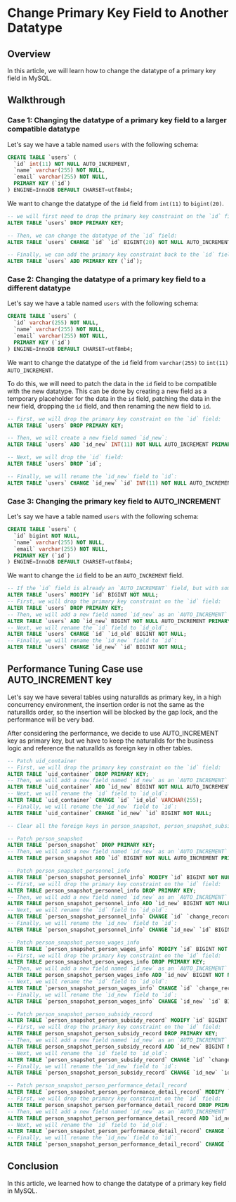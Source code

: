 # Change Primary Key Field to Another Datatype

## Overview

In this article, we will learn how to change the datatype of a primary key field in MySQL.

## Walkthrough

### Case 1: Changing the datatype of a primary key field to a larger compatible datatype

Let's say we have a table named `users` with the following schema:

```sql
CREATE TABLE `users` (
  `id` int(11) NOT NULL AUTO_INCREMENT,
  `name` varchar(255) NOT NULL,
  `email` varchar(255) NOT NULL,
  PRIMARY KEY (`id`)
) ENGINE=InnoDB DEFAULT CHARSET=utf8mb4;
```

We want to change the datatype of the `id` field from `int(11)` to `bigint(20)`.

```sql
-- we will first need to drop the primary key constraint on the `id` field
ALTER TABLE `users` DROP PRIMARY KEY;

-- Then, we can change the datatype of the `id` field:
ALTER TABLE `users` CHANGE `id` `id` BIGINT(20) NOT NULL AUTO_INCREMENT;

-- Finally, we can add the primary key constraint back to the `id` field:
ALTER TABLE `users` ADD PRIMARY KEY (`id`);
```

### Case 2: Changing the datatype of a primary key field to a different datatype

Let's say we have a table named `users` with the following schema:

```sql
CREATE TABLE `users` (
  `id` varchar(255) NOT NULL,
  `name` varchar(255) NOT NULL,
  `email` varchar(255) NOT NULL,
  PRIMARY KEY (`id`)
) ENGINE=InnoDB DEFAULT CHARSET=utf8mb4;
```

We want to change the datatype of the `id` field from `varchar(255)` to `int(11) AUTO_INCREMENT`.

To do this, we will need to patch the data in the `id` field to be compatible with the new datatype. This can be done by creating a new field as a temporary placeholder for the data in the `id` field, patching the data in the new field, dropping the `id` field, and then renaming the new field to `id`.

```sql
-- First, we will drop the primary key constraint on the `id` field:
ALTER TABLE `users` DROP PRIMARY KEY;

-- Then, we will create a new field named `id_new`:
ALTER TABLE `users` ADD `id_new` INT(11) NOT NULL AUTO_INCREMENT PRIMARY KEY FIRST;

-- Next, we will drop the `id` field:
ALTER TABLE `users` DROP `id`;

-- Finally, we will rename the `id_new` field to `id`:
ALTER TABLE `users` CHANGE `id_new` `id` INT(11) NOT NULL AUTO_INCREMENT;
```

### Case 3: Changing the primary key field to AUTO_INCREMENT

Let's say we have a table named `users` with the following schema:

```sql
CREATE TABLE `users` (
  `id` bigint NOT NULL,
  `name` varchar(255) NOT NULL,
  `email` varchar(255) NOT NULL,
  PRIMARY KEY (`id`)
) ENGINE=InnoDB DEFAULT CHARSET=utf8mb4;
```

We want to change the `id` field to be an `AUTO_INCREMENT` field.

```sql
-- If the `id` field is already an `AUTO_INCREMENT` field, but with some natural id values, we will need another field to store the natural id values. Let's call this field `id_old`, and we will remove the `AUTO_INCREMENT` property from the `id` field first:
ALTER TABLE `users` MODIFY `id` BIGINT NOT NULL;
-- First, we will drop the primary key constraint on the `id` field:
ALTER TABLE `users` DROP PRIMARY KEY;
-- Then, we will add a new field named `id_new` as an `AUTO_INCREMENT` PRIMARY KEY field:
ALTER TABLE `users` ADD `id_new` BIGINT NOT NULL AUTO_INCREMENT PRIMARY KEY FIRST;
-- Next, we will rename the `id` field to `id_old`:
ALTER TABLE `users` CHANGE `id` `id_old` BIGINT NOT NULL;
-- Finally, we will rename the `id_new` field to `id`:
ALTER TABLE `users` CHANGE `id_new` `id` BIGINT NOT NULL;
```

## Performance Tuning Case use AUTO_INCREMENT key

Let's say we have several tables using naturalIds as primary key, in a high concurrency environment, the insertion order is not the same as the naturalIds order, so the insertion will be blocked by the gap lock, and the performance will be very bad.

After considering the performance, we decide to use AUTO_INCREMENT key as primary key, but we have to keep the naturalIds for the business logic and reference the naturalIds as foreign key in other tables.

```sql
-- Patch uid_container
-- First, we will drop the primary key constraint on the `id` field:
ALTER TABLE `uid_container` DROP PRIMARY KEY;
-- Then, we will add a new field named `id_new` as an `AUTO_INCREMENT` PRIMARY KEY field:
ALTER TABLE `uid_container` ADD `id_new` BIGINT NOT NULL AUTO_INCREMENT PRIMARY KEY FIRST;
-- Next, we will rename the `id` field to `id_old`:
ALTER TABLE `uid_container` CHANGE `id` `id_old` VARCHAR(255);
-- Finally, we will rename the `id_new` field to `id`:
ALTER TABLE `uid_container` CHANGE `id_new` `id` BIGINT NOT NULL;

-- Clear all the foreign keys in person_snapshot, person_snapshot_subsidy_record_item, person_snapshot_performance_detail_record_item

-- Patch person_snapshot
ALTER TABLE `person_snapshot` DROP PRIMARY KEY;
-- Then, we will add a new field named `id_new` as an `AUTO_INCREMENT` field:
ALTER TABLE person_snapshot ADD `id` BIGINT NOT NULL AUTO_INCREMENT PRIMARY KEY FIRST;

-- Patch person_snapshot_personnel_info
ALTER TABLE `person_snapshot_personnel_info` MODIFY `id` BIGINT NOT NULL;
-- First, we will drop the primary key constraint on the `id` field:
ALTER TABLE person_snapshot_personnel_info DROP PRIMARY KEY;
-- Then, we will add a new field named `id_new` as an `AUTO_INCREMENT` field:
ALTER TABLE person_snapshot_personnel_info ADD `id_new` BIGINT NOT NULL AUTO_INCREMENT PRIMARY KEY FIRST;
-- Next, we will rename the `id` field to `id_old`:
ALTER TABLE `person_snapshot_personnel_info` CHANGE `id` `change_record_id` BIGINT NOT NULL;
-- Finally, we will rename the `id_new` field to `id`:
ALTER TABLE `person_snapshot_personnel_info` CHANGE `id_new` `id` BIGINT NOT NULL;

-- Patch person_snapshot_person_wages_info
ALTER TABLE `person_snapshot_person_wages_info` MODIFY `id` BIGINT NOT NULL;
-- First, we will drop the primary key constraint on the `id` field:
ALTER TABLE person_snapshot_person_wages_info DROP PRIMARY KEY;
-- Then, we will add a new field named `id_new` as an `AUTO_INCREMENT` field:
ALTER TABLE person_snapshot_person_wages_info ADD `id_new` BIGINT NOT NULL AUTO_INCREMENT PRIMARY KEY FIRST;
-- Next, we will rename the `id` field to `id_old`:
ALTER TABLE `person_snapshot_person_wages_info` CHANGE `id` `change_record_id` BIGINT NOT NULL;
-- Finally, we will rename the `id_new` field to `id`:
ALTER TABLE `person_snapshot_person_wages_info` CHANGE `id_new` `id` BIGINT NOT NULL;

-- Patch person_snapshot_person_subsidy_record
ALTER TABLE `person_snapshot_person_subsidy_record` MODIFY `id` BIGINT NOT NULL;
-- First, we will drop the primary key constraint on the `id` field:
ALTER TABLE person_snapshot_person_subsidy_record DROP PRIMARY KEY;
-- Then, we will add a new field named `id_new` as an `AUTO_INCREMENT` field:
ALTER TABLE person_snapshot_person_subsidy_record ADD `id_new` BIGINT NOT NULL AUTO_INCREMENT PRIMARY KEY FIRST;
-- Next, we will rename the `id` field to `id_old`:
ALTER TABLE `person_snapshot_person_subsidy_record` CHANGE `id` `change_record_id` BIGINT NOT NULL;
-- Finally, we will rename the `id_new` field to `id`:
ALTER TABLE `person_snapshot_person_subsidy_record` CHANGE `id_new` `id` BIGINT NOT NULL;

-- Patch person_snapshot_person_performance_detail_record
ALTER TABLE `person_snapshot_person_performance_detail_record` MODIFY `id` BIGINT NOT NULL;
-- First, we will drop the primary key constraint on the `id` field:
ALTER TABLE person_snapshot_person_performance_detail_record DROP PRIMARY KEY;
-- Then, we will add a new field named `id_new` as an `AUTO_INCREMENT` field:
ALTER TABLE person_snapshot_person_performance_detail_record ADD `id_new` BIGINT NOT NULL AUTO_INCREMENT PRIMARY KEY FIRST;
-- Next, we will rename the `id` field to `id_old`:
ALTER TABLE `person_snapshot_person_performance_detail_record` CHANGE `id` `change_record_id` BIGINT NOT NULL;
-- Finally, we will rename the `id_new` field to `id`:
ALTER TABLE `person_snapshot_person_performance_detail_record` CHANGE `id_new` `id` BIGINT NOT NULL;

```

## Conclusion

In this article, we learned how to change the datatype of a primary key field in MySQL.
